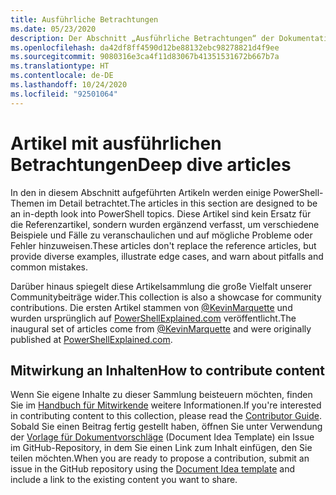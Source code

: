 ```yaml
---
title: Ausführliche Betrachtungen
ms.date: 05/23/2020
description: Der Abschnitt „Ausführliche Betrachtungen“ der Dokumentation enthält Artikel, die mehr Details und Beispiele als die Cmdlet-Referenz bieten.
ms.openlocfilehash: da42df8ff4590d12be88132ebc98278821d4f9ee
ms.sourcegitcommit: 9080316e3ca4f11d83067b41351531672b667b7a
ms.translationtype: HT
ms.contentlocale: de-DE
ms.lasthandoff: 10/24/2020
ms.locfileid: "92501064"
---
```

# <a name="deep-dive-articles"></a><span data-ttu-id="e776e-103">Artikel mit ausführlichen Betrachtungen</span><span class="sxs-lookup"><span data-stu-id="e776e-103">Deep dive articles</span></span>

<span data-ttu-id="e776e-104">In den in diesem Abschnitt aufgeführten Artikeln werden einige PowerShell-Themen im Detail betrachtet.</span><span class="sxs-lookup"><span data-stu-id="e776e-104">The articles in this section are designed to be an in-depth look into PowerShell topics.</span></span> <span data-ttu-id="e776e-105">Diese Artikel sind kein Ersatz für die Referenzartikel, sondern wurden ergänzend verfasst, um verschiedene Beispiele und Fälle zu veranschaulichen und auf mögliche Probleme oder Fehler hinzuweisen.</span><span class="sxs-lookup"><span data-stu-id="e776e-105">These articles don't replace the reference articles, but provide diverse examples, illustrate edge cases, and warn about pitfalls and common mistakes.</span></span>

<span data-ttu-id="e776e-106">Darüber hinaus spiegelt diese Artikelsammlung die große Vielfalt unserer Communitybeiträge wider.</span><span class="sxs-lookup"><span data-stu-id="e776e-106">This collection is also a showcase for community contributions.</span></span> <span data-ttu-id="e776e-107">Die ersten Artikel stammen von [@KevinMarquette][] und wurden ursprünglich auf [PowerShellExplained.com][] veröffentlicht.</span><span class="sxs-lookup"><span data-stu-id="e776e-107">The inaugural set of articles come from [@KevinMarquette][] and were originally published at [PowerShellExplained.com][].</span></span>

## <a name="how-to-contribute-content"></a><span data-ttu-id="e776e-108">Mitwirkung an Inhalten</span><span class="sxs-lookup"><span data-stu-id="e776e-108">How to contribute content</span></span>

<span data-ttu-id="e776e-109">Wenn Sie eigene Inhalte zu dieser Sammlung beisteuern möchten, finden Sie im [Handbuch für Mitwirkende][] weitere Informationen.</span><span class="sxs-lookup"><span data-stu-id="e776e-109">If you're interested in contributing content to this collection, please read the [Contributor Guide][].</span></span> <span data-ttu-id="e776e-110">Sobald Sie einen Beitrag fertig gestellt haben, öffnen Sie unter Verwendung der [Vorlage für Dokumentvorschläge][] (Document Idea Template) ein Issue im GitHub-Repository, in dem Sie einen Link zum Inhalt einfügen, den Sie teilen möchten.</span><span class="sxs-lookup"><span data-stu-id="e776e-110">When you are ready to propose a contribution, submit an issue in the GitHub repository using the [Document Idea template][] and include a link to the existing content you want to share.</span></span>

<!-- link references -->
[powershellexplained.com]: https://powershellexplained.com/
[@KevinMarquette]: https://twitter.com/KevinMarquette
[Handbuch für Mitwirkende]: https://aka.ms/PSDocsContributor
[Contributor Guide]: https://aka.ms/PSDocsContributor
[Vorlage für Dokumentvorschläge]: https://github.com/MicrosoftDocs/PowerShell-Docs/issues/new?assignees=&labels=doc-idea&template=New_Document_Request.md&title=Community+contribution
[Document Idea template]: https://github.com/MicrosoftDocs/PowerShell-Docs/issues/new?assignees=&labels=doc-idea&template=New_Document_Request.md&title=Community+contribution
